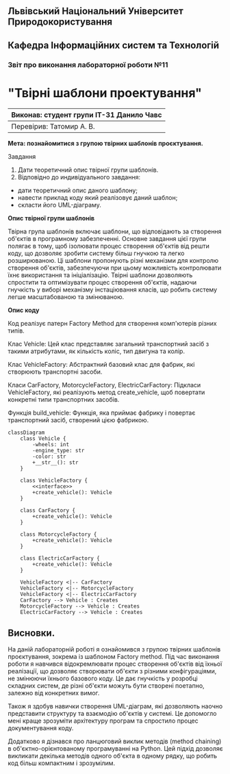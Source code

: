 ## Львівський Національний Університет Природокористування
## Кафедра Інформаційних систем та Технологій



### Звіт про виконання лабораторної роботи №11
# "Твірні шаблони проектування"



| Виконав: студент групи ІТ-31 Данило Чавс     |
|----------------------------------------------|
| Перевірив: Татомир А. В.                     |




**Мета: познайомитися з групою твірних шаблонів проєктування.**


Завдання

1. Дати теоретичний опис твірної групи шаблонів.
2. Відповідно до индивідуального завдання:
- дати теоретичний опис даного шаблону;
- навести приклад коду який реалізовує даний шаблон;
- скласти його UML-діаграму.


**Опис твірної групи шаблонів**

Твірна група шаблонів включає шаблони, що відповідають
за створення об'єктів в програмному забезпеченні. 
Основне завдання цієї групи полягає в тому, щоб ізолювати 
процес створення об'єктів від решти коду, що дозволяє 
зробити систему більш гнучкою та легко розширюваною. 
Ці шаблони пропонують різні механізми для контролю 
створення об'єктів, забезпечуючи при цьому можливість 
контролювати їхнє використання та ініціалізацію. Твірні
шаблони дозволяють спростити та оптимізувати процес 
створення об'єктів, надаючи гнучкість у виборі механізму
інстаціювання класів, що робить систему легше масштабованою
та змінюваною.




**Опис коду**

Код реалізує патерн Factory Method для створення комп'ютерів різних типів.

Клас Vehicle: Цей клас представляє загальний транспортний засіб з такими атрибутами,
 як кількість коліс, тип двигуна та колір.

Клас VehicleFactory: Абстрактний базовий клас для фабрик, які створюють транспортні засоби.

Класи CarFactory, MotorcycleFactory, ElectricCarFactory: 
Підкласи VehicleFactory, які реалізують метод create_vehicle, щоб повертати конкретні типи транспортних засобів.

Функція build_vehicle: Функція, яка приймає фабрику і повертає транспортний засіб, створений цією фабрикою.

```
classDiagram
    class Vehicle {
        -wheels: int
        -engine_type: str
        -color: str
        +__str__(): str
    }

    class VehicleFactory {
        <<interface>>
        +create_vehicle(): Vehicle
    }

    class CarFactory {
        +create_vehicle(): Vehicle
    }

    class MotorcycleFactory {
        +create_vehicle(): Vehicle
    }

    class ElectricCarFactory {
        +create_vehicle(): Vehicle
    }

    VehicleFactory <|-- CarFactory
    VehicleFactory <|-- MotorcycleFactory
    VehicleFactory <|-- ElectricCarFactory
    CarFactory --> Vehicle : Creates
    MotorcycleFactory --> Vehicle : Creates
    ElectricCarFactory --> Vehicle : Creates

```



## Висновки. 

На даній лабораторній роботі я ознайомився з групою твірних 
шаблонів проєктування, зокрема із шаблоном Factory method. Під час 
виконання роботи я навчився відокремлювати процес створення 
об'єктів від їхньої реалізації, що дозволяє створювати об'єкти 
з різними конфігураціями, не змінюючи їхнього базового коду. 
Це дає гнучкість у розробці складних систем, де різні об'єкти 
можуть бути створені поетапно, залежно від конкретних вимог.

Також я здобув навички створення UML-діаграм, які дозволяють 
наочно представити структуру та взаємодію об'єктів у системі. 
Це допомогло мені краще зрозуміти архітектуру програм та 
спростило процес документування коду.

Додатково я дізнався про ланцюговий виклик методів (method chaining) 
в об'єктно-орієнтованому програмуванні на Python. Цей підхід дозволяє 
викликати декілька методів одного об'єкта в одному рядку, що робить 
код більш компактним і зрозумілим.


